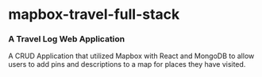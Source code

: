 # mapbox-travel-full-stack

### A Travel Log Web Application

A CRUD Application that utilized Mapbox with React and MongoDB to allow users to add pins and descriptions to a map for places they have visited.

